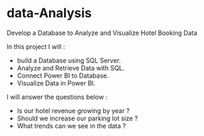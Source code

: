 # data-Analysis
Develop a Database to Analyze and Visualize Hotel Booking Data

In this project I will :
- build a Database using SQL Server.
- Analyze and Retrieve Data with SQL.
- Connect Power BI to Database.
- Visualize Data in Power BI. 

I will answer the questions below : 
-  Is our hotel revenue growing by year ? 
-  Should we increase our parking lot size ? 
-  What trends can we see in the data ? 
